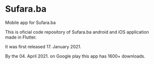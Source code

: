 # Sufara.ba
Mobile app for Sufara.ba 

This is oficial code repository of Sufara.ba android and iOS application made in Flutter.

It was first released 17. January 2021.

By the 04. April 2021. on Google play this app has 1600+ downloads.
